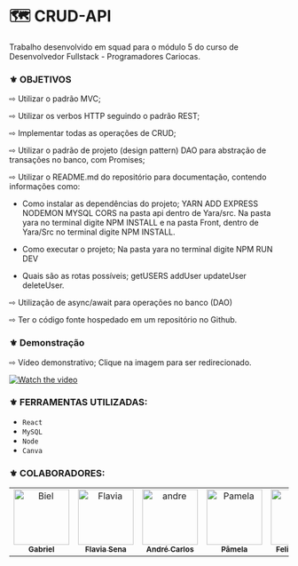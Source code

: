    # 🗺️ CRUD-API
   
   Trabalho desenvolvido em squad para o módulo 5 do curso de Desenvolvedor Fullstack - Programadores Cariocas.
   
### ⚜ OBJETIVOS

⇨ Utilizar o padrão MVC; 

⇨ Utilizar os verbos HTTP seguindo o padrão REST;

⇨ Implementar todas as operações de CRUD;

⇨ Utilizar o padrão de projeto (design pattern) DAO para abstração de transações no banco, com Promises;

⇨ Utilizar o README.md do repositório para documentação, contendo informações como:

- Como instalar as dependências do projeto; YARN ADD EXPRESS NODEMON MYSQL CORS na pasta api dentro de Yara/src. Na pasta yara no terminal digite NPM INSTALL e na pasta Front, dentro de Yara/Src no terminal digite NPM INSTALL.

- Como executar o projeto; Na pasta yara no terminal digite NPM RUN DEV

- Quais são as rotas possíveis; getUSERS addUser updateUser deleteUser.

⇨ Utilização de async/await para operações no banco (DAO)

⇨ Ter o código fonte hospedado em um repositório no Github.

### ⚜ Demonstração

⇨ Vídeo demonstrativo; Clique na imagem para ser redirecionado.

[![Watch the video](https://github.com/Pamela-fc/Yara_Case2-S6/blob/main/YARA%20-%20Imagens/Screenshot_5.png?raw=true)](https://www.youtube.com/watch?v=ENGGInjYU-8&ab_channel=Biel2KH)

### ⚜ FERRAMENTAS UTILIZADAS:

- `React`
- `MySQL`
- `Node`
- `Canva`

### ⚜ COLABORADORES: 

<table>
  <tbody>
    <tr>
      <td align="center" valign="top" width="14.28%"><a href="https://github.com/bielkh"><img src="https://avatars.githubusercontent.com/u/115048603?v=4" width="100px;" alt="Biel"/><br /><sub><b>Gabriel</b></sub></a><br /><a href="https://github.com/FlaviaSena/Projeto_em_Grupo_M4_Desenvolvimento_Web"></a></td>      
      <td align="center" valign="top" width="14.28%"><a href="https://github.com/FlaviaSena"><img src="https://avatars.githubusercontent.com/u/106356705?v=4" width="100px;" alt="Flavia"/><br /><sub><b>Flavia Sena</b></sub></a><br /><a href="https://github.com/FlaviaSena/Projeto_em_Grupo_M4_Desenvolvimento_Web" title="Code"></a></td>
       <td align="center" valign="top" width="14.28%"><a href="https://github.com/Kakaroto27"><img src="https://avatars.githubusercontent.com/u/115802574?v=4" width="100px;" alt="andre"/><br /><sub><b>André Carlos</b></sub></a><br /><a href="https://github.com/FlaviaSena/Projeto_em_Grupo_M4_Desenvolvimento_Web" title="Code"></a></td>
        <td align="center" valign="top" width="14.28%"><a href="https://github.com/Pamela-fc"><img src="https://avatars.githubusercontent.com/u/115364351?v=4" width="100px;" alt="Pamela"/><br /><sub><b>Pâmela</b></sub></a><br /><a href="https://github.com/FlaviaSena/Projeto_em_Grupo_M4_Desenvolvimento_Web" title="Code"></a></td>
        <td align="center" valign="top" width="14.28%"><a href="https://github.com/Liipex"><img src="https://avatars.githubusercontent.com/u/115789467?v=4" width="100px;" alt="Lipe"/><br /><sub><b>Felipe Lopes</b></sub></a><br /><a href="https://github.com/FlaviaSena/Projeto_em_Grupo_M4_Desenvolvimento_Web" title="Code"></a></td>
        <td align="center" valign="top" width="14.28%"><a href="https://github.com/clarasouza2005"><img src="https://avatars.githubusercontent.com/u/115711775?v=4" width="100px;" alt="clara"/><br /><sub><b>Clara</b></sub></a><br /><a href="https://github.com/FlaviaSena/Projeto_em_Grupo_M4_Desenvolvimento_Web" title="Code"></a></td>
    </tr>
  </tbody>
</table>


